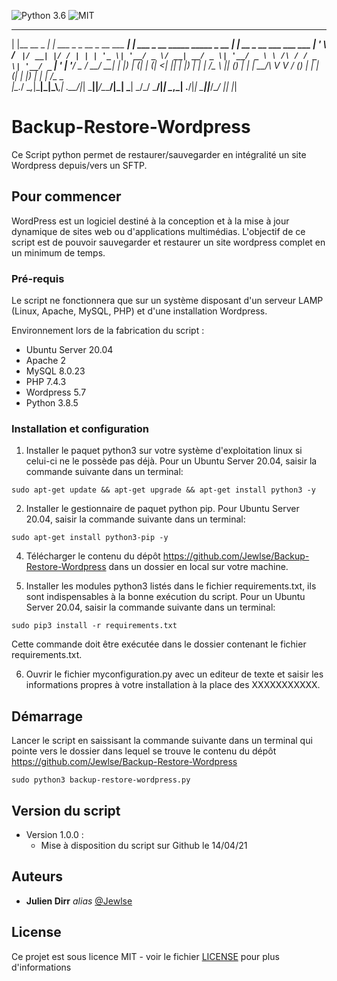 ![Python 3.6](https://img.shields.io/badge/python-3.6%2B-green)
![MIT](https://img.shields.io/badge/license-MIT-green)

_                _                              _                                       _                         
| |__   __ _  ___| | ___   _ _ __  _ __ ___  ___| |_ ___  _ __ _____      _____  _ __ __| |_ __  _ __ ___  ___ ___ 
| '_ \ / _` |/ __| |/ / | | | '_ \| '__/ _ \/ __| __/ _ \| '__/ _ \ \ /\ / / _ \| '__/ _` | '_ \| '__/ _ \/ __/ __|
| |_) | (_| | (__|   <| |_| | |_) | | |  __/\__ \ || (_) | | |  __/\ V  V / (_) | | | (_| | |_) | | |  __/\__ \__ \
|_.__/ \__,_|\___|_|\_\\__,_| .__/|_|  \___||___/\__\___/|_|  \___| \_/\_/ \___/|_|  \__,_| .__/|_|  \___||___/___/
                            |_|                                                           |_|                      

# Backup-Restore-Wordpress

Ce Script python permet de restaurer/sauvegarder en intégralité un site Wordpress depuis/vers un SFTP. 

## Pour commencer

WordPress est un logiciel destiné à la conception et à la mise à jour dynamique de sites web ou d'applications multimédias. L'objectif de ce script est de pouvoir sauvegarder et restaurer un site wordpress complet en un minimum de temps.

### Pré-requis

Le script ne fonctionnera que sur un système disposant d'un serveur LAMP (Linux, Apache, MySQL, PHP) et d'une installation Wordpress.

Environnement lors de la fabrication du script :

- Ubuntu Server 20.04
- Apache 2
- MySQL 8.0.23
- PHP 7.4.3
- Wordpress 5.7
- Python 3.8.5

### Installation et configuration

1) Installer le paquet python3 sur votre système d'exploitation linux si celui-ci ne le possède pas déjà. Pour un Ubuntu Server 20.04, saisir la commande suivante dans un terminal:
```shell
sudo apt-get update && apt-get upgrade && apt-get install python3 -y
```
2) Installer le gestionnaire de paquet python pip. Pour Ubuntu Server 20.04, saisir la commande suivante dans un terminal:
```shell
sudo apt-get install python3-pip -y
```
4) Télécharger le contenu du dépôt https://github.com/Jewlse/Backup-Restore-Wordpress dans un dossier en local sur votre machine.

5) Installer les modules python3 listés dans le fichier requirements.txt, ils sont indispensables à la bonne exécution du script. Pour un Ubuntu Server 20.04, saisir la commande suivante dans un terminal:
```shell
sudo pip3 install -r requirements.txt
```
Cette commande doit être exécutée dans le dossier contenant le fichier requirements.txt.

6) Ouvrir le fichier myconfiguration.py avec un editeur de texte et saisir les informations propres à votre installation à la place des XXXXXXXXXXX.

## Démarrage

Lancer le script en saissisant la commande suivante dans un terminal qui pointe vers le dossier dans lequel se trouve le contenu du dépôt https://github.com/Jewlse/Backup-Restore-Wordpress

```shell
sudo python3 backup-restore-wordpress.py
```

## Version du script

* Version 1.0.0 : 
    * Mise à disposition du script sur Github le 14/04/21

## Auteurs
* **Julien Dirr** _alias_ [@Jewlse](https://github.com/Jewlse)

## License

Ce projet est sous licence MIT - voir le fichier [LICENSE](https://github.com/Jewlse/Backup-Restore-Wordpress/blob/main/LICENSE) pour plus d'informations



